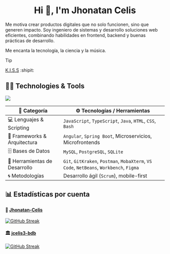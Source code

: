 <h1 align="center">Hi 👋, I'm Jhonatan Celis</h1>

Me motiva crear productos digitales que no solo funcionen, sino que generen impacto. Soy ingeniero de sistemas y desarrollo soluciones web eficientes, combinando habilidades en frontend, backend y buenas prácticas de desarrollo. 

Me encanta la tecnología, la ciencia y la música.

> [!TIP]
> [K.I.S.S](https://codeyourapps.com/el-principio-kiss-mantenlo-simple-estupido/) :shipit:


## 👨‍💻 Technologies & Tools
<p align="left">
  <a href="https://skillicons.dev">
    <img src="https://skillicons.dev/icons?i=angular,jest,js,css,spring,java,py,mysql,postgres,linux,bash,postman,figma&theme=light" /> 
  </a>
</p>

| 🧩 Categoría                 | ⚙️ Tecnologías / Herramientas                                                            |
|------------------------------|------------------------------------------------------------------------------------------|
| 💻 Lenguajes & Scripting     | `JavaScript`, `TypeScript`, `Java`, `HTML`, `CSS`, `Bash`                                |
| 🚀 Frameworks & Arquitectura | `Angular`, `Spring Boot`, Microservicios, Microfrontends                                 |
| 🗄️ Bases de Datos            | `MySQL`, `PostgreSQL`, `SQLite`                                                          |
| 🧰 Herramientas de Desarrollo| `Git`, `GitKraken`, `Postman`, `MobaXterm`, `VS Code`, `NetBeans`, `Workbench`, `Figma`  |
| 🌀 Metodologías              | Desarrollo ágil (`Scrum`), mobile-first                                                  |


## 📊 Estadísticas por cuenta

#### 👤 [Jhonatan-Celis](https://github.com/Jhonatan-Celis)
[![GitHub Streak](https://streak-stats.demolab.com?user=jhonatan-celis&theme=synthwave&hide_border=true&locale=es&date_format=j%20M%5B%20Y%5D)](https://git.io/streak-stats)

#### 🏛️ [jcelis3-bdb](https://github.com/jcelis3-bdb?tab=overview&from=2024-12-01&to=2024-12-31)
[![GitHub Streak](https://streak-stats.demolab.com?user=jcelis3-bdb&hide_border=true&locale=es&date_format=j%20M%5B%20Y%5D&exclude_days=Sun%2CSat&background=00317E&sideLabels=F6FAFF&currStreakNum=FFBE00&currStreakLabel=F6FAFF&excludeDaysLabel=B3B3B3&dates=EDF7FF&stroke=F6FAFF&fire=CC3232&ring=F6FAFF&sideNums=F6FAFF)](https://git.io/streak-stats)

<!--
#### 🏦 [JhonatanCelis](https://github.com/JhonatanCelis?tab=overview&from=2021-12-01&to=2021-12-31)
[![GitHub Streak](https://streak-stats.demolab.com?user=JhonatanCelis&hide_border=true&locale=es&date_format=j%20M%5B%20Y%5D&exclude_days=Sun%2CSat&background=FFDD02&stroke=1B2D54&ring=FFFFFF&fire=1B2D54&currStreakNum=1B2D54&sideNums=1B2D54&currStreakLabel=1B2D54&sideLabels=1B2D54&dates=2C4A8A&excludeDaysLabel=B3B3B3)](https://git.io/streak-stats)
-->

<!--
<details> 
  <summary><h3>🏛️ Banco de Bogotá</h3></summary>
  [![GitHub Streak](https://streak-stats.demolab.com?user=jcelis3-bdb&hide_border=true&locale=es&date_format=j%20M%5B%20Y%5D&exclude_days=Sun%2CSat&background=00317E&sideLabels=F6FAFF&currStreakNum=FFBE00&currStreakLabel=F6FAFF&excludeDaysLabel=B3B3B3&dates=EDF7FF&stroke=F6FAFF&fire=CC3232&ring=F6FAFF&sideNums=F6FAFF)](https://git.io/streak-stats)
</details>

<details> 
  <summary><h3>🏦 Banco Pichincha</h3></summary>
  [![GitHub Streak](https://streak-stats.demolab.com?user=JhonatanCelis&hide_border=true&locale=es&date_format=j%20M%5B%20Y%5D&exclude_days=Sun%2CSat&background=FFDD02&stroke=1B2D54&ring=FFFFFF&fire=1B2D54&currStreakNum=1B2D54&sideNums=1B2D54&currStreakLabel=1B2D54&sideLabels=1B2D54&dates=2C4A8A&excludeDaysLabel=B3B3B3)](https://git.io/streak-stats)
</details>
-->

<!--
### 📊 GitHub Stats
<p><img align="center" src="https://github-readme-stats.vercel.app/api/top-langs?username=jhonatan-celis&theme=synthwave&show_icons=true&locale=en&layout=compact" alt="jhonatan-celis" /></p>

<p><img align="center" src="https://github-readme-stats.vercel.app/api?username=jhonatan-celis&theme=synthwave&show_icons=true&locale=en" alt="jhonatan-celis" /></p>

<p><img align="center" src="https://github-readme-streak-stats.herokuapp.com/?user=jhonatan-celis&theme=synthwave" alt="jhonatan-celis" /></p>

<p align="left"> <img src="https://komarev.com/ghpvc/?username=jhonatan-celis&label=Profile%20views&color=0e75b6&style=flat" alt="jhonatan-celis" /></p>
-->
